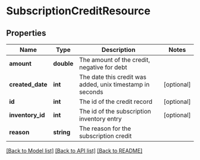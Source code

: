# SubscriptionCreditResource

## Properties
Name | Type | Description | Notes
------------ | ------------- | ------------- | -------------
**amount** | **double** | The amount of the credit, negative for debt | 
**created_date** | **int** | The date this credit was added, unix timestamp in seconds | [optional] 
**id** | **int** | The id of the credit record | [optional] 
**inventory_id** | **int** | The id of the subscription inventory entry | [optional] 
**reason** | **string** | The reason for the subscription credit | 

[[Back to Model list]](../README.md#documentation-for-models) [[Back to API list]](../README.md#documentation-for-api-endpoints) [[Back to README]](../README.md)


